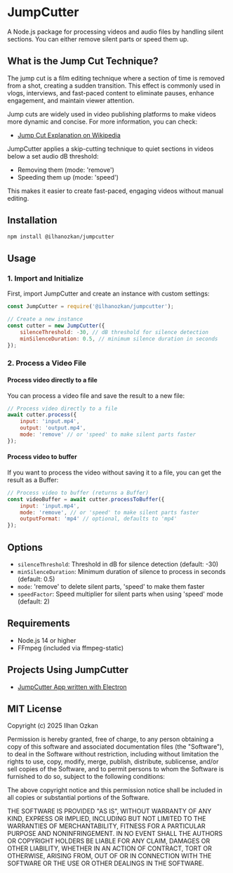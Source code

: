 # JumpCutter

A Node.js package for processing videos and audio files by handling silent sections. You can either remove silent parts or speed them up.

## What is the Jump Cut Technique?

The jump cut is a film editing technique where a section of time is removed from a shot, creating a sudden transition. This effect is commonly used in vlogs, interviews, and fast-paced content to eliminate pauses, enhance engagement, and maintain viewer attention.

Jump cuts are widely used in video publishing platforms to make videos more dynamic and concise. For more information, you can check:

- [Jump Cut Explanation on Wikipedia](https://en.wikipedia.org/wiki/Jump_cut)

JumpCutter applies a skip-cutting technique to quiet sections in videos below a set audio dB threshold:

- Removing them (mode: 'remove')
- Speeding them up (mode: 'speed')

This makes it easier to create fast-paced, engaging videos without manual editing.

## Installation

```bash
npm install @ilhanozkan/jumpcutter
```

## Usage

### 1. Import and Initialize
First, import JumpCutter and create an instance with custom settings:

```javascript
const JumpCutter = require('@ilhanozkan/jumpcutter');

// Create a new instance
const cutter = new JumpCutter({
    silenceThreshold: -30, // dB threshold for silence detection
    minSilenceDuration: 0.5, // minimum silence duration in seconds
});
```

### 2. Process a Video File

#### Process video directly to a file
You can process a video file and save the result to a new file:

```javascript
// Process video directly to a file
await cutter.process({
    input: 'input.mp4',
    output: 'output.mp4',
    mode: 'remove' // or 'speed' to make silent parts faster
});
```

#### Process video to buffer
If you want to process the video without saving it to a file, you can get the result as a Buffer:

```javascript
// Process video to buffer (returns a Buffer)
const videoBuffer = await cutter.processToBuffer({
    input: 'input.mp4',
    mode: 'remove', // or 'speed' to make silent parts faster
    outputFormat: 'mp4' // optional, defaults to 'mp4'
});
```

## Options

- `silenceThreshold`: Threshold in dB for silence detection (default: -30)
- `minSilenceDuration`: Minimum duration of silence to process in seconds (default: 0.5)
- `mode`: 'remove' to delete silent parts, 'speed' to make them faster
- `speedFactor`: Speed multiplier for silent parts when using 'speed' mode (default: 2)

## Requirements

- Node.js 14 or higher
- FFmpeg (included via ffmpeg-static)

## Projects Using JumpCutter

- [JumpCutter App written with Electron](https://github.com/ilhanozkan/jumpcutter-app)

## MIT License

Copyright (c) 2025 Ilhan Ozkan

Permission is hereby granted, free of charge, to any person obtaining a copy
of this software and associated documentation files (the "Software"), to deal
in the Software without restriction, including without limitation the rights
to use, copy, modify, merge, publish, distribute, sublicense, and/or sell
copies of the Software, and to permit persons to whom the Software is
furnished to do so, subject to the following conditions:

The above copyright notice and this permission notice shall be included in all
copies or substantial portions of the Software.

THE SOFTWARE IS PROVIDED "AS IS", WITHOUT WARRANTY OF ANY KIND, EXPRESS OR
IMPLIED, INCLUDING BUT NOT LIMITED TO THE WARRANTIES OF MERCHANTABILITY,
FITNESS FOR A PARTICULAR PURPOSE AND NONINFRINGEMENT. IN NO EVENT SHALL THE
AUTHORS OR COPYRIGHT HOLDERS BE LIABLE FOR ANY CLAIM, DAMAGES OR OTHER
LIABILITY, WHETHER IN AN ACTION OF CONTRACT, TORT OR OTHERWISE, ARISING FROM,
OUT OF OR IN CONNECTION WITH THE SOFTWARE OR THE USE OR OTHER DEALINGS IN THE
SOFTWARE.
